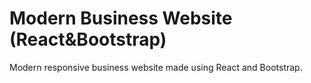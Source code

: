 # Modern Business Website (React&Bootstrap)

 Modern responsive business website made using React and Bootstrap.

